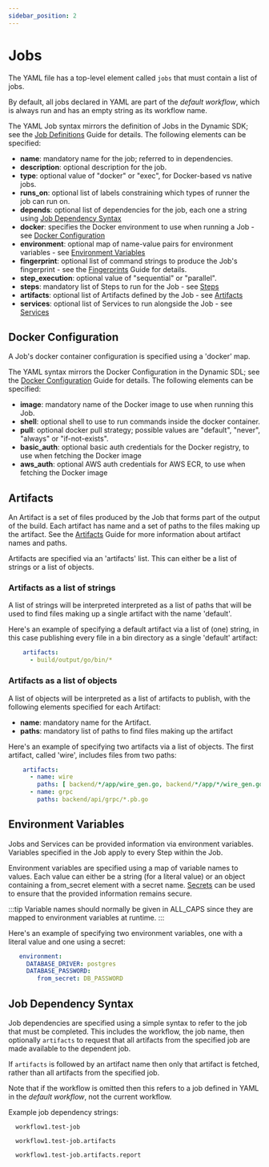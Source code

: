 ```yaml
---
sidebar_position: 2
---
```


# Jobs

The YAML file has a top-level element called ```jobs``` that must contain a list of jobs.

By default, all jobs declared in YAML are part of the *default workflow*, which is always run and has an empty
string as its workflow name.

The YAML Job syntax mirrors the definition of Jobs in the Dynamic SDK;
see the [Job Definitions](../guide-to-dynamic-builds/jobs#job-definitions) Guide for details.
The following elements can be specified:

- **name**: mandatory name for the job; referred to in dependencies.
- **description**: optional description for the job.
- **type**: optional value of "docker" or "exec", for Docker-based vs native jobs.
- **runs_on**: optional list of labels constraining which types of runner the job can run on.
- **depends**: optional list of dependencies for the job, each one a string using [Job Dependency Syntax](#job-dependency-syntax)
- **docker**: specifies the Docker environment to use when running a Job - see [Docker Configuration](#docker-configuration)
- **environment**: optional map of name-value pairs for environment variables - see [Environment Variables](#environment-variables)
- **fingerprint**: optional list of command strings to produce the Job's fingerprint - see the [Fingerprints](../guide-to-dynamic-builds/fingerprints) Guide for details.
- **step_execution**: optional value of "sequential" or "parallel".
- **steps**: mandatory list of Steps to run for the Job - see [Steps](steps)
- **artifacts**: optional list of Artifacts defined by the Job - see [Artifacts](#artifacts)
- **services**: optional list of Services to run alongside the Job - see [Services](services)


## Docker Configuration

A Job's docker container configuration is specified using a 'docker' map.

The YAML syntax mirrors the Docker Configuration in the Dynamic SDL; see the
[Docker Configuration](../guide-to-dynamic-builds/jobs#docker-configuration) Guide for details.
The following elements can be specified:

- **image**: mandatory name of the Docker image to use when running this Job.
- **shell**: optional shell to use to run commands inside the docker container.
- **pull**: optional docker pull strategy; possible values are "default", "never", "always" or "if-not-exists".
- **basic_auth**: optional basic auth credentials for the Docker registry, to use when fetching the Docker image
- **aws_auth**: optional AWS auth credentials for AWS ECR, to use when fetching the Docker image

## Artifacts

An Artifact is a set of files produced by the Job that forms part of the output of the build. Each artifact
has name and a set of paths to the files making up the artifact.
See the [Artifacts](../guide-to-dynamic-builds/jobs#artifacts) Guide for more information about artifact names and paths.

Artifacts are specified via an 'artifacts' list. This can either be a list of strings or a list of objects.

### Artifacts as a list of strings

A list of strings will be interpreted interpreted as a list of paths that will be used to find files making up a single
artifact with the name 'default'.

Here's an example of specifying a default artifact via a list of (one) string, in this case publishing every file
in a bin directory as a single 'default' artifact:

```yaml
    artifacts:
      - build/output/go/bin/*
 ```

### Artifacts as a list of objects

A list of objects will be interpreted as a list of artifacts to publish, with the following elements specified
for each Artifact:

- **name**: mandatory name for the Artifact.
- **paths**: mandatory list of paths to find files making up the artifact

Here's an example of specifying two artifacts via a list of objects. The first artifact, called 'wire', includes
files from two paths:

```yaml
    artifacts:
      - name: wire
        paths: [ backend/*/app/wire_gen.go, backend/*/app/*/wire_gen.go ]
      - name: grpc
        paths: backend/api/grpc/*.pb.go
 ```

## Environment Variables

Jobs and Services can be provided information via environment variables. Variables specified in the Job
apply to every Step within the Job.

Environment variables are specified using a map of variable names to values. Each value can either be a string (for a literal value) or an object containing a
from_secret element with a secret name.
[Secrets](jobs#secrets) can be used to ensure that the provided information remains secure.

:::tip
Variable names should normally be given in ALL_CAPS since they are mapped to environment variables at runtime.
:::

Here's an example of specifying two environment variables, one with a literal value and one using a secret:

```yaml
   environment:
     DATABASE_DRIVER: postgres
     DATABASE_PASSWORD:
        from_secret: DB_PASSWORD 
```


## Job Dependency Syntax

Job dependencies are specified using a simple syntax to refer to the job that must be completed.
This includes the workflow, the job name, then optionally ``artifacts`` to request that all artifacts
from the specified job are made available to the dependent job.

If ``artifacts`` is followed by an artifact name then only that artifact is fetched, rather than all
artifacts from the specified job.

Note that if the workflow is omitted then this refers to a job defined in YAML in the *default workflow*,
not the current workflow.

Example job dependency strings:

  ```
    workflow1.test-job
  ```

  ```
    workflow1.test-job.artifacts
  ```

  ```
    workflow1.test-job.artifacts.report
  ```
